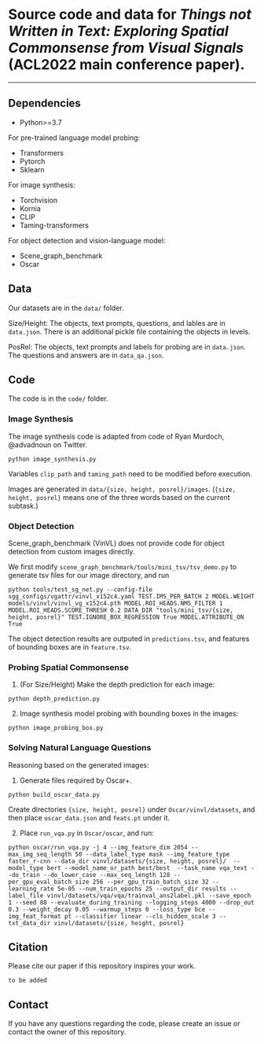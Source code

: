 # Source code and data for *Things not Written in Text: Exploring Spatial Commonsense from Visual Signals* (ACL2022 main conference paper).

---

## Dependencies
 - Python>=3.7
 
For pre-trained language model probing:
 - Transformers
 - Pytorch
 - Sklearn
 
For image synthesis:
 - Torchvision
 - Kornia
 - CLIP
 - Taming-transformers
 
For object detection and vision-language model:
 - Scene_graph_benchmark
 - Oscar

## Data
Our datasets are in the `data/` folder.

Size/Height: The objects, text prompts, questions, and lables are in `data.json`. There is an additional pickle file containing the objects in levels.

PosRel: The objects, text prompts and labels for probing are in `data.json`. The questions and answers are in `data_qa.json`.

## Code
The code is in the `code/` folder.
### Image Synthesis
The image synthesis code is adapted from code of Ryan Murdoch, @advadnoun on Twitter.
```
python image_synthesis.py
```
Variables `clip_path` and `taming_path` need to be modified before execution.

Images are generated in `data/{size, height, posrel}/images`. (`{size, height, posrel}` means one of the three words based on the current subtask.)

### Object Detection
Scene_graph_benchmark (VinVL) does not provide code for object detection from custom images directly. 

We first modify `scene_graph_benchmark/tools/mini_tsv/tsv_demo.py` to generate tsv files for our image directory, and run

```
python tools/test_sg_net.py --config-file sgg_configs/vgattr/vinvl_x152c4.yaml TEST.IMS_PER_BATCH 2 MODEL.WEIGHT models/vinvl/vinvl_vg_x152c4.pth MODEL.ROI_HEADS.NMS_FILTER 1 MODEL.ROI_HEADS.SCORE_THRESH 0.2 DATA_DIR "tools/mini_tsv/{size, height, posrel}" TEST.IGNORE_BOX_REGRESSION True MODEL.ATTRIBUTE_ON True
```
The object detection results are outputed in `predictions.tsv`, and features of bounding boxes are in `feature.tsv`.

### Probing Spatial Commonsense
1. (For Size/Height) Make the depth prediction for each image:
```
python depth_prediction.py
```

2. Image synthesis model probing with bounding boxes in the images:
```
python image_probing_box.py
```

### Solving Natural Language Questions
Reasoning based on the generated images:
1. Generate files required by Oscar+.
```
python build_oscar_data.py
```
Create directories `{size, height, posrel}` under `Oscar/vinvl/datasets`, and then place `oscar_data.json` and `feats.pt` under it.

2. Place `run_vqa.py` in `Oscar/oscar`, and run:
```
python oscar/run_vqa.py -j 4 --img_feature_dim 2054 --max_img_seq_length 50 --data_label_type mask --img_feature_type faster_r-cnn --data_dir vinvl/datasets/{size, height, posrel}/  --model_type bert --model_name_or_path best/best  --task_name vqa_text --do_train --do_lower_case --max_seq_length 128 --per_gpu_eval_batch_size 256 --per_gpu_train_batch_size 32 --learning_rate 5e-05 --num_train_epochs 25 --output_dir results --label_file vinvl/datasets/vqa/vqa/trainval_ans2label.pkl --save_epoch 1 --seed 88 --evaluate_during_training --logging_steps 4000 --drop_out 0.3 --weight_decay 0.05 --warmup_steps 0 --loss_type bce --img_feat_format pt --classifier linear --cls_hidden_scale 3 --txt_data_dir vinvl/datasets/{size, height, posrel}
```

## Citation
Please cite our paper if this repository inspires your work.
```
to be added
```

## Contact
If you have any questions regarding the code, please create an issue or contact the owner of this repository.